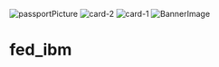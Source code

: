 ![passportPicture](https://github.com/Zahrahrafi/fed_ibm/assets/110349560/a646374b-a3dc-478f-95a5-b0cb43d11f98)
![card-2](https://github.com/Zahrahrafi/fed_ibm/assets/110349560/8ec464a3-c71a-492b-8967-deb1c4c4ef42)
![card-1](https://github.com/Zahrahrafi/fed_ibm/assets/110349560/a3c4c594-a246-4f72-80a3-c0a1907c220b)
![BannerImage](https://github.com/Zahrahrafi/fed_ibm/assets/110349560/39003f52-1e55-4543-b71b-7271f81e3e79)
# fed_ibm
